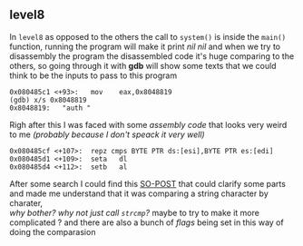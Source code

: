## level8
In `level8` as opposed to the others the call to `system()` is inside the `main()` function, running the program will make it print *nil nil* and when we try to disassembly the program the disassembled code it's huge comparing to the others, so going through it with __gdb__ will show  some texts that we could think to be the inputs to pass to this program<br>
```
0x080485c1 <+93>:	mov    eax,0x8048819
(gdb) x/s 0x8048819
0x8048819:	 "auth "
```
Righ after this I was faced with some *assembly code* that looks very weird to me *(probably because I don't speack it very well)*
```
0x080485cf <+107>:	repz cmps BYTE PTR ds:[esi],BYTE PTR es:[edi]
0x080485d1 <+109>:	seta   dl
0x080485d4 <+112>:	setb   al
```
After some search  I could find this [SO-POST](https://stackoverflow.com/questions/44630262/what-do-the-assembly-instructions-seta-and-setb-do-after-repz-cmpsb/44630741) that could clarify some parts and made me understand that it was comparing a string character by charater,<br> *why bother? why not just call `strcmp`?* maybe to try to make it more complicated ? and there are also a bunch of *flags* being set in this way of doing the comparasion
